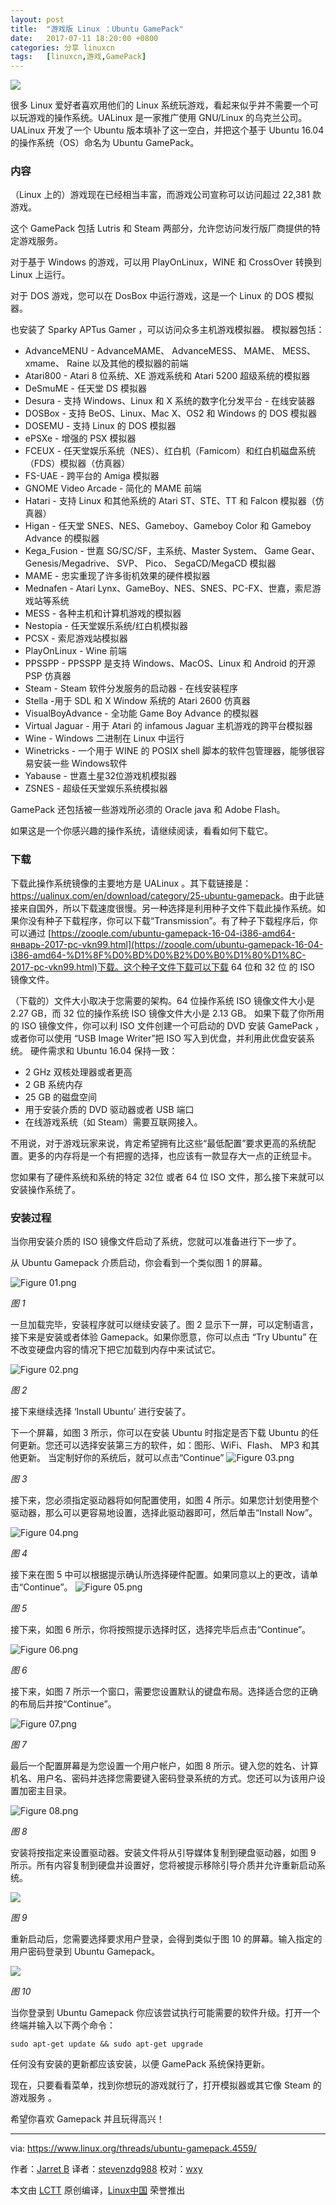 ```yaml
---
layout: post
title:	"游戏版 Linux ：Ubuntu GamePack"
date:	2017-07-11 18:20:00 +0800 
categories:	分享 linuxcn 
tags:	[linuxcn,游戏,GamePack]
---
```



![](/Asserts/Images/album/201707/11/182001n3auatpyzacueyxd.jpg)


很多 Linux 爱好者喜欢用他们的 Linux 系统玩游戏，看起来似乎并不需要一个可以玩游戏的操作系统。UALinux 是一家推广使用 GNU/Linux 的乌克兰公司。UALinux 开发了一个 Ubuntu 版本填补了这一空白，并把这个基于 Ubuntu 16.04 的操作系统（OS）命名为 Ubuntu GamePack。


### 内容


（Linux 上的）游戏现在已经相当丰富，而游戏公司宣称可以访问超过 22,381 款游戏。


这个 GamePack 包括 Lutris 和 Steam 两部分，允许您访问发行版厂商提供的特定游戏服务。


对于基于 Windows 的游戏，可以用 PlayOnLinux，WINE 和 CrossOver 转换到 Linux 上运行。


对于 DOS 游戏，您可以在 DosBox 中运行游戏，这是一个 Linux 的 DOS 模拟器。


也安装了 Sparky APTus Gamer ，可以访问众多主机游戏模拟器。 模拟器包括：


* AdvanceMENU - AdvanceMAME、 AdvanceMESS、 MAME、 MESS、 xmame、 Raine 以及其他的模拟器的前端
* Atari800 - Atari 8 位系统、XE 游戏系统和 Atari 5200 超级系统的模拟器
* DeSmuME - 任天堂 DS 模拟器
* Desura - 支持 Windows、Linux 和 X 系统的数字化分发平台 - 在线安装器
* DOSBox - 支持 BeOS、Linux、Mac X、OS2 和 Windows 的 DOS 模拟器
* DOSEMU - 支持 Linux 的 DOS 模拟器
* ePSXe - 增强的 PSX 模拟器
* FCEUX - 任天堂娱乐系统（NES）、红白机（Famicom）和红白机磁盘系统（FDS）模拟器（仿真器）
* FS-UAE - 跨平台的 Amiga 模拟器
* GNOME Video Arcade - 简化的 MAME 前端
* Hatari - 支持 Linux 和其他系统的 Atari ST、STE、TT 和 Falcon 模拟器（仿真器）
* Higan - 任天堂 SNES、NES、Gameboy、Gameboy Color 和 Gameboy Advance 的模拟器
* Kega\_Fusion - 世嘉 SG/SC/SF，主系统、Master System、 Game Gear、 Genesis/Megadrive、 SVP、 Pico、 SegaCD/MegaCD 模拟器
* MAME - 忠实重现了许多街机效果的硬件模拟器
* Mednafen - Atari Lynx、GameBoy、NES、SNES、PC-FX、世嘉，索尼游戏站等系统
* MESS - 各种主机和计算机游戏的模拟器
* Nestopia - 任天堂娱乐系统/红白机模拟器
* PCSX - 索尼游戏站模拟器
* PlayOnLinux - Wine 前端
* PPSSPP - PPSSPP 是支持 Windows、MacOS、Linux 和 Android 的开源 PSP 仿真器
* Steam - Steam 软件分发服务的启动器 - 在线安装程序
* Stella -用于 SDL 和 X Window 系统的 Atari 2600 仿真器
* VisualBoyAdvance - 全功能 Game Boy Advance 的模拟器
* Virtual Jaguar - 用于 Atari 的 infamous Jaguar 主机游戏的跨平台模拟器
* Wine - Windows 二进制在 Linux 中运行
* Winetricks - 一个用于 WINE 的 POSIX shell 脚本的软件包管理器，能够很容易安装一些 Windows软件
* Yabause - 世嘉土星32位游戏机模拟器
* ZSNES - 超级任天堂娱乐系统模拟器


GamePack 还包括被一些游戏所必须的 Oracle java 和 Adobe Flash。


如果这是一个你感兴趣的操作系统，请继续阅读，看看如何下载它。


### 下载


下载此操作系统镜像的主要地方是 UALinux 。其下载链接是： <https://ualinux.com/en/download/category/25-ubuntu-gamepack>。由于此链接来自国外，所以下载速度很慢。另一种选择是利用种子文件下载此操作系统。如果你没有种子下载程序，你可以下载“Transmission”。有了种子下载程序后，你可以通过 [https://zooqle.com/ubuntu-gamepack-16-04-i386-amd64-январь-2017-pc-vkn99.html](https://zooqle.com/ubuntu-gamepack-16-04-i386-amd64-%D1%8F%D0%BD%D0%B2%D0%B0%D1%80%D1%8C-2017-pc-vkn99.html)下载。这个种子文件下载可以下载 64 位和 32 位 的 ISO 镜像文件。


（下载的）文件大小取决于您需要的架构。64 位操作系统 ISO 镜像文件大小是 2.27 GB，而 32 位的操作系统 ISO 镜像文件大小是 2.13 GB。 如果下载了你所用的 ISO 镜像文件，你可以利 ISO 文件创建一个可启动的 DVD 安装 GamePack ，或者你可以使用 “USB Image Writer”把 ISO 写入到优盘，并利用此优盘安装系统。 硬件需求和 Ubuntu 16.04 保持一致： 


* 2 GHz 双核处理器或者更高
* 2 GB 系统内存
* 25 GB 的磁盘空间
* 用于安装介质的 DVD 驱动器或者 USB 端口
* 在线游戏系统（如 Steam）需要互联网接入。


不用说，对于游戏玩家来说，肯定希望拥有比这些“最低配置”要求更高的系统配置。更多的内存将是一个有把握的选择，也应该有一款显存大一点的正统显卡。


您如果有了硬件系统和系统的特定 32位 或者 64 位 ISO 文件，那么接下来就可以安装操作系统了。 


### 安装过程


当你用安装介质的 ISO 镜像文件启动了系统，您就可以准备进行下一步了。


从 Ubuntu Gamepack 介质启动，你会看到一个类似图 1 的屏幕。


![Figure 01.png](/Asserts/Images/album/201707/11/182101qbz3iklrxzzrg5t5.png)


*图 1*


一旦加载完毕，安装程序就可以继续安装了。图 2 显示下一屏，可以定制语言，接下来是安装或者体验 Gamepack。如果你愿意，你可以点击 “Try Ubuntu” 在不改变硬盘内容的情况下把它加载到内存中来试试它。


![Figure 02.png](/Asserts/Images/album/201707/11/182144towuso200k6m2osj.png)


*图 2*


接下来继续选择 ‘Install Ubuntu’ 进行安装了。


下一个屏幕，如图 3 所示，你可以在安装 Ubuntu 时指定是否下载 Ubuntu 的任何更新。您还可以选择安装第三方的软件，如：图形、WiFi、Flash、 MP3 和其他更新。 当定制好你的系统后，就可以点击“Continue” ![Figure 03.png](/Asserts/Images/album/201707/11/182154x4exdoedxh7zbx4i.png)


*图 3*


接下来，您必须指定驱动器将如何配置使用，如图 4 所示。如果您计划使用整个驱动器，那么可以更容易地设置，选择此驱动器即可，然后单击“Install Now”。


![Figure 04.png](/Asserts/Images/album/201707/11/182201e3wyw07b8o08zvg3.png)


*图 4*


接下来在图 5 中可以根据提示确认所选择硬件配置。如果同意以上的更改，请单击“Continue”。 ![Figure 05.png](/Asserts/Images/album/201707/11/182210f3ldt89vla28q44b.png)


*图 5*


接下来，如图 6 所示，你将按照提示选择时区，选择完毕后点击“Continue”。


![Figure 06.png](/Asserts/Images/album/201707/11/182218bda92hqq0ugu2rdx.png)


*图 6*


接下来，如图 7 所示一个窗口，需要您设置默认的键盘布局。选择适合您的正确的布局后并按“Continue”。


![Figure 07.png](/Asserts/Images/album/201707/11/182228r0esqpeae9revqcc.png)


*图 7*


最后一个配置屏幕是为您设置一个用户帐户，如图 8 所示。键入您的姓名、计算机名、用户名、密码并选择您需要键入密码登录系统的方式。您还可以为该用户设置加密主目录。


![Figure 08.png](/Asserts/Images/album/201707/11/182236e85427y5h1hv7446.png)


*图 8*


安装将按指定来设置驱动器。安装文件将从引导媒体复制到硬盘驱动器，如图 9 所示。所有内容复制到硬盘并设置好，您将被提示移除引导介质并允许重新启动系统。


![](/Asserts/Images/album/201707/11/182805gdshpom7p3blpo7o.jpg)


*图 9*


重新启动后，您需要选择要求用户登录，会得到类似于图 10 的屏幕。输入指定的用户密码登录到 Ubuntu Gamepack。


![](/Asserts/Images/album/201707/11/182840fagpl1jeyz4a2jpf.jpg)


*图 10*


当你登录到 Ubuntu Gamepack 你应该尝试执行可能需要的软件升级。打开一个终端并输入以下两个命令：



```
sudo apt-get update && sudo apt-get upgrade

```

任何没有安装的更新都应该安装，以便 GamePack 系统保持更新。


现在，只要看看菜单，找到你想玩的游戏就行了，打开模拟器或其它像 Steam 的游戏服务 。


希望你喜欢 Gamepack 并且玩得高兴！




---


via: <https://www.linux.org/threads/ubuntu-gamepack.4559/>


作者：[Jarret B](https://www.linux.org/members/jarret-b.29858/) 译者：[stevenzdg988](https://github.com/stevenzdg988) 校对：[wxy](https://github.com/wxy)


本文由 [LCTT](https://github.com/LCTT/TranslateProject) 原创编译，[Linux中国](https://linux.cn/) 荣誉推出
